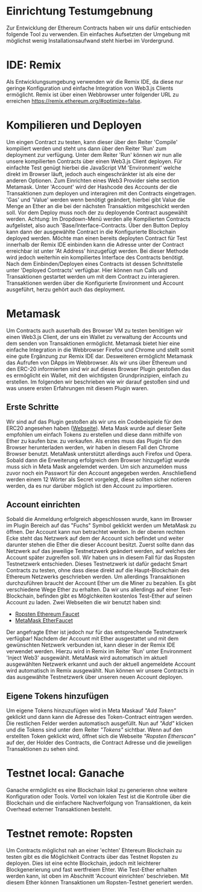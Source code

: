 # Einrichtung Testumgebnung

Zur Entwicklung der Ethereum Contracts haben wir uns dafür entschieden folgende Tool zu verwenden.
Ein einfaches Aufsetzten der Umgebung mit möglichst wenig Installationsaufwand steht hierbei im Vordergrund.

# IDE: Remix
Als Entwicklungsumgebung verwenden wir die Remix IDE, da diese nur geringe Konfiguration und einfache Integration von Web3.js Clients ermöglicht. Remix ist über einen Webbrowser unter folgender URL zu erreichen https://remix.ethereum.org/#optimize=false.

# Kompilieren und Deployen
Um eingen Contract zu testen, kann dieser über den Reiter 'Compile' kompiliert werden und steht uns dann über den Reiter 'Run' zum deployment zur verfügung. Unter dem Reiter 'Run' können wir nun alle unsere kompilierten Contracts über einen Web3.js Client deployen.
Für einfachte Test genügt hierbei die JavaScript VM 'Environment' welche direkt im Browser läuft, jedoch auch eingeschränkter ist als eine der anderen Optionen. Zum Einrichten eines Web3 Provider siehe section Metamask. Unter 'Account' wird der Hashcode des Accounts der die Transaktionen zum deployen und interagiren mit den Contracts eingetragen. 'Gas' und 'Value' werden wenn benötigt geändert, hierbei gibt Value die Menge an Ether an die bei der nächsten Transaktion mitgeschickt werden soll. Vor dem Deploy muss noch der zu deployende Contract ausgewählt werden. Achtung: Im Dropdown-Menü werden alle Kompilierten Contracts aufgelistet, also auch 'Base/Interface-Contracts. Über den Button Deploy kann dann der ausgewählte Contract in die Konfigurierte Blockchain deployed werden. Möchte man einen bereits deployten Contract für Test innerhalb der Remix IDE einbinden kann die Adresse unter der Contract erreichbar ist unter 'At Address' hinzugefügt werden. Bei dieser Methode wird jedoch weiterhin ein kompiliertes Interface des Contracts benötigt. Nach dem Einbinden/Deployen eines Contracts ist dessen Schnittstelle unter 'Deployed Contracts' verfügbar. Hier können nun Calls und Transaktionen gestartet werden um mit dem Contract zu interagieren. Transaktionen werden über die Konfigurierte Environment und Account ausgeführt, herzu gehört auch das deployment.

# Metamask
Um Contracts auch auserhalb des Browser VM zu testen benötigen wir einen Web3.js Client, der uns ein Wallet zu verwaltung der Accounts und dem senden von Transaktionen ermöglicht. Metamask bietet hier eine einfache Integration in die Webbrowser Firefox und Chrome und stellt somit eine gute Ergänzung zur Remix IDE dar. Desweiteren ermöglicht Metamask das Aufrufen von DApps im Webbrowser. 
Als wir uns über Ethereum und den ERC-20 informierten sind wir auf dieses Browser Plugin gestoßen das es ermöglicht ein Wallet, mit den wichtigsten Grundprinzipien, einfach zu erstellen. Im folgenden wir beschrieben wie wir darauf gestoßen sind und was unsere ersten Erfahrungen mit diesem Plugin waren.

## Erste Schritte
Wir sind auf das Plugin gestoßen als wir uns ein Codebeispiele für den ERC20 angesehen haben ([Webseite](https://steemit.com/ethereum/@maxnachamkin/how-to-create-your-own-ethereum-token-in-an-hour-erc20-verified)). 
Meta Mask wurde auf dieser Seite empfohlen um einfach Tokens zu erstellen und diese dann mithilfe von Ether zu kaufen bzw. zu verkaufen.
Als erstes muss das Plugin für den Browser herunterladen werden, wir haben in diesem Fall den Chrome Browser benutzt. MetaMask unterstützt allerdings auch Firefox und Opera. 
Sobald dann die Erweiterung erfolgreich dem Browser hinzugefügt wurde muss sich in Meta Mask angelemdet werden. Um sich anzumelden muss zuvor noch ein Passwort für den Account angegeben werden. Anschließend werden einem 12 Wörter als Secret vorgelegt, diese sollten sicher notieren werden, da es nur darüber möglich ist den Account zu importieren.

## Account einrichten
Sobald die Anmeldung erfolgreich abgeschlossen wurde, kann im Browser im Plugin Bereich auf das "Fuchs" Symbol geklickt werden um MetaMask zu öffnen. Der Account kann nun betrachtet werden. In der oberen rechten Ecke steht das Netzwerk auf dem der Account sich befindet und weiter darunter stehen die Ether die dieser Account besitzt.
Zuerst sollte dann das Netzwerk auf das jeweilige Testnetzwerk geändert werden, auf welches der Account später zugreifen soll. Wir haben uns in diesem Fall für das Ropsten Testnetzwerk entschieden. Dieses Testnetzwerk ist dafür gedacht Smart Contracts zu testen, ohne dass diese direkt auf die Haupt-Blockchain des Ethereum Netzwerks geschrieben werden.
Um allerdings Transaktionen durchzuführen braucht der Account Ether um die Miner zu bezahlen. Es gibt verschiedene Wege Ether zu erhalten. 
Da wir uns allerdings auf einer Test-Blockchain, befinden gibt es Möglchkeiten kostenlos Test-Ether auf seinen Account zu laden. 
Zwei Webseiten die wir benutzt haben sind: 

- [Ropsten Ethereum Faucet](https://faucet.ropsten.be/) 
- [MetaMask EtherFaucet](https://faucet.metamask.io/)

Der angefragte Ether ist jedoch nur für das entsprechende Testnetzwerk verfügbar!
Nachdem der Account mit Ether ausgestattet und mit dem gewünschten Netzwerk verbunden ist, kann dieser in der Remix IDE verwendet werden.
Hierzu wird in Remix im Reiter 'Run' unter Environment 'Inject Web3' ausgewählt. MetaMask wird automatisch im aktuell ausgewählten Netzwerk erkannt und auch der aktuell angemeldete Account wird automatisch in Remix ausgewählt.
Nun können wir unsere Contracts in das ausgewählte Testnetzwerk über unseren neuen Account deployen.

## Eigene Tokens hinzufügen
Um eigene Tokens hinzuzufügen wird in Meta Maskauf _"Add Token"_ geklickt und dann kann die Adresse des Token-Contract eintragen werden. 
Die restlichen Felder werden automatisch ausgefüllt. Nun auf _"Add"_ klicken und die Tokens sind unter dem Reiter _"Tokens"_ sichtbar.
Wenn auf den erstellten Token geklickt wird, öffnet sich die Webseite  _"Ropsten Etherscan"_ auf der, der Holder des Contracts, die Contract Adresse und die jeweiligen Transaktionen zu sehen sind.

# Testnet local: Ganache 
Ganache ermöglicht es eine Blockchain lokal zu generieren ohne weitere Konfiguration oder Tools. Vorteil von lokalen Test ist die Kontrolle über die Blockchain und die einfachere Nachverfolgung von Transaktionen, da kein Overhead externer Transaktionen besteht.

# Testnet remote: Ropsten
Um Contracts möglichst nah an einer 'echten' Ehtereum Blockchain zu testen gibt es die Möglichkeit Contracts über das Testnet Ropsten zu deployen. Dies ist eine echte Blockchain, jedoch mit leichterer Blockgenerierung und fast wertfreiem Ehter. Wie Test-Ether erhalten werden kann, ist oben im Abschnitt 'Account einrichten' beschrieben. Mit diesem Ether können Transaktionen um Ropsten-Testnet generiert werden.

